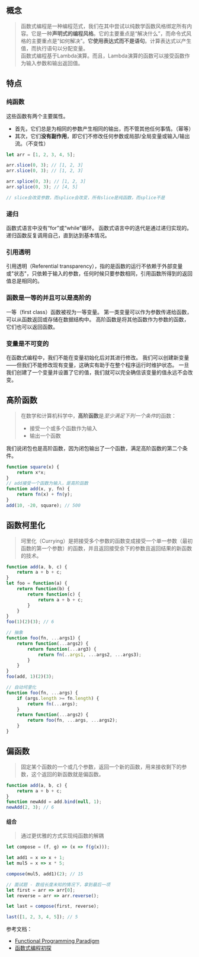 ## 概念
> 函数式编程是一种编程范式，我们在其中尝试以纯数学函数风格绑定所有内容。它是一种**声明式的编程风格**。它的主要重点是“解决什么”，而命令式风格的主要重点是“如何解决”。**它使用表达式而不是语句**。计算表达式以产生值，而执行语句以分配变量。  
> 函数式编程基于Lambda演算。而且，Lambda演算的函数可以接受函数作为输入参数和输出返回值。

## 特点
### 纯函数
这些函数有两个主要属性。
- 首先，它们总是为相同的参数产生相同的输出，而不管其他任何事情。（幂等）
- 其次，它们**没有副作用**，即它们不修改任何参数或局部/全局变量或输入/输出流。（不变性）
```js
let arr = [1, 2, 3, 4, 5];

arr.slice(0, 3); // [1, 2, 3]
arr.slice(0, 3); // [1, 2, 3]

arr.splice(0, 3); // [1, 2, 3]
arr.splice(0, 3); // [4, 5]

// slice会改变参数，而splice会改变，所有slice是纯函数，而splice不是
```

### 递归
函数式语言中没有“for”或“while”循环。 函数式语言中的迭代是通过递归实现的。 递归函数反复调用自己，直到达到基本情况。

### 引用透明
引用透明（Referential transparency），指的是函数的运行不依赖于外部变量或"状态"，只依赖于输入的参数，任何时候只要参数相同，引用函数所得到的返回值总是相同的。

### 函数是一等的并且可以是高阶的
一等（first class）函数被视为一等变量。 第一类变量可以作为参数传递给函数，可以从函数返回或存储在数据结构中。 高阶函数是将其他函数作为参数的函数，它们也可以返回函数。

### 变量是不可变的
在函数式编程中，我们不能在变量初始化后对其进行修改。 我们可以创建新变量——但我们不能修改现有变量，这确实有助于在整个程序运行时维护状态。 一旦我们创建了一个变量并设置了它的值，我们就可以完全确信该变量的值永远不会改变。


## 高阶函数
> 在数学和计算机科学中，**高阶函数**是*至少满足下列一个条件*的函数：
> - 接受一个或多个函数作为输入
> - 输出一个函数

我们说闭包也是高阶函数，因为闭包输出了一个函数，满足高阶函数的第二个条件。

```javascript
function square(x) {
    return x*x;
}
// add接受一个函数为输入，是高阶函数
function add(x, y, fn) {
    return fn(x) + fn(y);
}
add(10, -20, square); // 500
```

## 函数柯里化
> 坷里化（Currying）是把接受多个参数的函数变成接受一个单一参数（最初函数的第一个参数）的函数，并且返回接受余下的参数且返回结果的新函数的技术。

```javascript
function add(a, b, c) {
    return a + b + c;
}
let foo = function(a) {
    return function(b) {
        return function(c) {
            return a + b + c;
        }
    }
}
foo(1)(2)(3); // 6

// 抽象
function foo(fn, ...args1) {
    return function(...args2) {
        return function(...arg3) {
            return fn(..args1, ...args2, ...args3);
        }
    }
}
foo(add, 1)(2)(3);

// 自动坷里化
function foo(fn, ...args) {
    if (args.length >= fn.length) {
        return fn(...args);
    }
    return function(...args2) {
        return foo(fn, ...args, ...args2);
    }
}
```

## 偏函数
> 固定某个函数的一个或几个参数，返回一个新的函数，用来接收剩下的参数，这个返回的新函数就是偏函数。

```javascript
function add(a, b, c) {
    return a + b + c;
}
function newAdd = add.bind(null, 1);
newAdd(2, 3); // 6
```

#### 组合
> 通过更优雅的方式实现纯函数的解耦
```js
let compose = (f, g) => (x => f(g(x)));

let add1 = x => x + 1;
let mul5 = x => x * 5;

compose(mul5, add1)(2); // 15

// 面试题 - 数组长度未知的情况下，拿到最后一项
let first = arr => arr[0];
let reverse = arr => arr.reverse();

let last = compose(first, reverse);

last([1, 2, 3, 4, 5]); // 5
```

参考文档：
- [Functional Programming Paradigm](https://www.geeksforgeeks.org/functional-programming-paradigm/)
- [函数式编程初探](https://www.ruanyifeng.com/blog/2012/04/functional_programming.html)